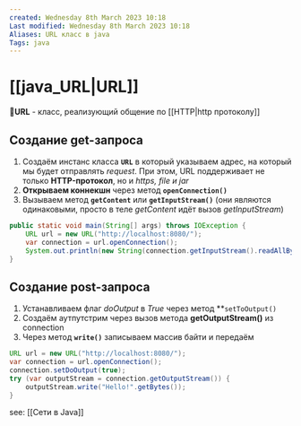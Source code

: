 ```yaml
---
created: Wednesday 8th March 2023 10:18
Last modified: Wednesday 8th March 2023 10:18
Aliases: URL класс в java
Tags: java
---
```


# [[java_URL|URL]]

📌**URL** - класс, реализующий общение по [[HTTP|http протоколу]]

## Создание get-запроса
1. Создаём инстанс класса **`URL`** в который указываем адрес, на который мы будет отправлять *request*. При этом, URL поддерживает не только **HTTP-протокол**, но и *https, file и jar*
2. **Открываем коннекшн** через метод **`openConnection()`** 
3. Вызываем метод **`getContent`** или **`getInputStream()`** (они являются одинаковыми, просто в теле *getContent* идёт вызов *getInputStream*)

```java
public static void main(String[] args) throws IOException {  
    URL url = new URL("http://localhost:8080/");  
    var connection = url.openConnection();  
    System.out.println(new String(connection.getInputStream().readAllBytes()));  
}
```

## Создание post-запроса
1. Устанавливаем флаг *doOutput* в *True* через метод **`setToOutput()`
2. Создаём аутпутстрим через вызов метода **getOutputStream()** из connection 
3. Через метод **`write()`** записываем массив байти и передаём
```java
URL url = new URL("http://localhost:8080/");  
var connection = url.openConnection();  
connection.setDoOutput(true);  
try (var outputStream = connection.getOutputStream()) {  
    outputStream.write("Hello!".getBytes());  
}
```

see: [[Сети в Java]]

